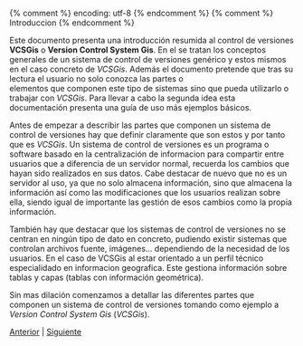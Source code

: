 {% comment %} encoding: utf-8 {% endcomment %}
{% comment %} Introduccion {% endcomment %} 

Este documento presenta una introducción resumida al control de versiones **VCSGis** 
o **Version Control System Gis**. En el se tratan los conceptos generales de un 
sistema de control de versiones genérico y estos mismos en el caso concreto de *VCSGis*. 
Además el documento pretende que tras su lectura el usuario no solo conozca las partes o  
elementos que componen este tipo de sistemas sino que pueda utilizarlo o trabajar 
con *VCSGis*. Para llevar a cabo la segunda idea esta documentación presenta  una guía 
de uso más ejemplos básicos.

Antes de empezar a describir las partes que componen un sistema de control de versiones 
hay que definir claramente que son estos y por tanto que es *VCSGis*. Un sistema de 
control de versiones es un programa o software basado en la centralización de informacion 
para compartir entre usuarios que a diferencia de un servidor normal, recuerda los cambios 
que hayan sido realizados en sus datos. Cabe destacar de nuevo que no es un servidor 
al uso, ya que no solo almacena información, sino que almacena la información así como 
las modificaciones que los usuarios realizan sobre ella, siendo igual de importante las 
gestión de esos cambios como la propia información.

También hay que destacar que los sistemas de control de versiones no se centran en ningún 
tipo de dato en concreto, pudiendo existir sistemas que controlan archivos fuente, 
imágenes… dependiendo de la necesidad de los usuarios. En el caso de VCSGis al estar 
orientado a un perfil técnico especialidado en informacion geografica. Este gestiona 
información sobre tablas y capas (tablas con información geométrica). 

Sin mas dilación comenzamos a detallar las diferentes partes que componen un
sistema de control de versiones tomando como ejemplo a *Version Control System Gis* (*VCSGis*).

[Anterior](index.md) | [Siguiente](empezando/introduccion.md)
